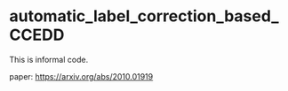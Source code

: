 # automatic_label_correction_based_CCEDD
This is informal code.

paper: https://arxiv.org/abs/2010.01919
